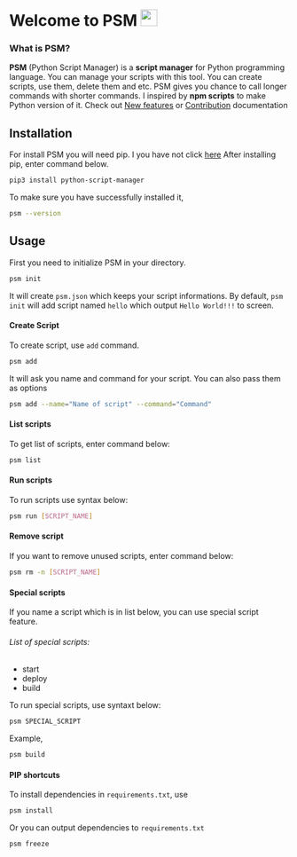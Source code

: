 # Welcome to PSM <img width="30px" src="assets/psm.svg"></img>
### What is PSM?
<b>PSM</b> (Python Script Manager) is a <b>script manager</b> for Python programming language. You can manage your scripts with this tool. You can create scripts, use them, delete them and etc. PSM gives you chance to call longer commands with shorter commands. I inspired by <b>npm scripts</b> to make Python version of it.
Check out <a href="FEATURES.md">New features</a> or <a href="CONTRIBUTION.md">Contribution</a> documentation
## Installation

For install PSM you will need pip. I you have not click <a href="https://pip.pypa.io/en/stable/">here</a>
After installing pip, enter command below.
```bash
pip3 install python-script-manager
```
To make sure you have successfully installed it,
```bash
psm --version
```

## Usage
First you need to initialize PSM in your directory.
```bash
psm init
```
It will create `psm.json` which keeps your script informations.
By default, `psm init` will add script named `hello` which output `Hello World!!!` to screen.
#### Create Script
To create script, use `add` command.
```bash
psm add
```
It will ask you name and command for your script.
You can also pass them as options
```bash
psm add --name="Name of script" --command="Command"
```
#### List scripts
To get list of scripts, enter command below:
```bash
psm list
```
#### Run scripts
To run scripts use syntax below:
```bash
psm run [SCRIPT_NAME]
```
#### Remove script
If you want to remove unused scripts, enter command below:
```bash
psm rm -n [SCRIPT_NAME]
```
#### Special scripts
If you name a script which is in list below, you can use special script feature.
###### List of special scripts:
- start
- deploy
- build

To run special scripts, use syntaxt below:
```bash
psm SPECIAL_SCRIPT
```
Example,
```bash
psm build
```

#### PIP shortcuts
To install dependencies in `requirements.txt`, use
```bash
psm install
```
Or you can output dependencies to `requirements.txt`
```bash
psm freeze
```